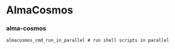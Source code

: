 # AlmaCosmos


### alma-cosmos 




```
almacosmos_cmd_run_in_parallel # run shell scripts in parallel
```

